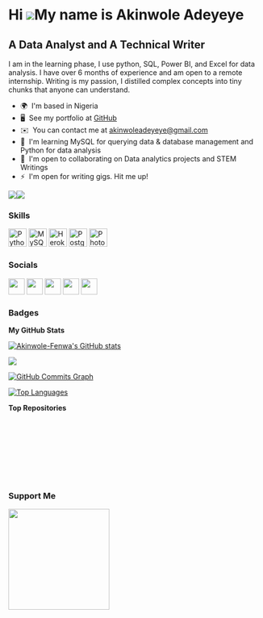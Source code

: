 Hi ![](https://user-images.githubusercontent.com/18350557/176309783-0785949b-9127-417c-8b55-ab5a4333674e.gif)My name is Akinwole Adeyeye
========================================================================================================================================

A Data Analyst and A Technical Writer
-------------------------------------

I am in the learning phase, I use python, SQL, Power BI, and Excel for data analysis. I have over 6 months of experience and am open to a remote internship. Writing is my passion, I distilled complex concepts into tiny chunks that anyone can understand.

* 🌍  I'm based in Nigeria
* 🖥️  See my portfolio at [GitHub](http://https://github.com/Akinwole-Fenwa)
* ✉️  You can contact me at [akinwoleadeyeye@gmail.com](mailto:akinwoleadeyeye@gmail.com)
* 🧠  I'm learning MySQL for querying data & database management and Python for data analysis
* 🤝  I'm open to collaborating on Data analytics projects and STEM Writings
* ⚡  I'm open for writing gigs. Hit me up!

<a href="https://www.twitter.com/Akinwole_Fenwa" target="_blank" rel="noreferrer"><img
src="https://img.shields.io/twitter/follow/Akinwole_Fenwa?logo=twitter&style=for-the-badge&color=0891b2&labelColor=1c1917"
/></a><a href="https://www.github.com/Akinwole-Fenwa" target="_blank" rel="noreferrer"><img
src="https://img.shields.io/github/followers/Akinwole-Fenwa?logo=github&style=for-the-badge&color=0891b2&labelColor=1c1917" /></a>

### Skills


<p align="left">
<a href="https://www.python.org/" target="_blank" rel="noreferrer"><img src="https://raw.githubusercontent.com/danielcranney/readme-generator/main/public/icons/skills/python-colored.svg" width="36" height="36" alt="Python" /></a>
<a href="https://www.mysql.com/" target="_blank" rel="noreferrer"><img src="https://raw.githubusercontent.com/danielcranney/readme-generator/main/public/icons/skills/mysql-colored.svg" width="36" height="36" alt="MySQL" /></a>
<a href="https://www.heroku.com/" target="_blank" rel="noreferrer"><img src="https://raw.githubusercontent.com/danielcranney/readme-generator/main/public/icons/skills/heroku-colored.svg" width="36" height="36" alt="Heroku" /></a>
<a href="https://www.postgresql.org/" target="_blank" rel="noreferrer"><img src="https://raw.githubusercontent.com/danielcranney/readme-generator/main/public/icons/skills/postgresql-colored.svg" width="36" height="36" alt="PostgreSQL" /></a>
<a href="https://www.adobe.com/uk/products/photoshop.html" target="_blank" rel="noreferrer"><img src="https://raw.githubusercontent.com/danielcranney/readme-generator/main/public/icons/skills/photoshop-colored.svg" width="36" height="36" alt="Photoshop" /></a>
</p>


### Socials

<p align="left"> <a href="https://www.dev.to/akinwole" target="_blank" rel="noreferrer"><img src="https://raw.githubusercontent.com/danielcranney/readme-generator/main/public/icons/socials/devdotto.svg" width="32" height="32" /></a> <a href="https://www.github.com/Akinwole-Fenwa" target="_blank" rel="noreferrer"><img src="https://raw.githubusercontent.com/danielcranney/readme-generator/main/public/icons/socials/github.svg" width="32" height="32" /></a> <a href="https://www.linkedin.com/in/akinwole-adeyeye" target="_blank" rel="noreferrer"><img src="https://raw.githubusercontent.com/danielcranney/readme-generator/main/public/icons/socials/linkedin.svg" width="32" height="32" /></a> <a href="http://www.medium.com/akinwolefenwa" target="_blank" rel="noreferrer"><img src="https://raw.githubusercontent.com/danielcranney/readme-generator/main/public/icons/socials/medium.svg" width="32" height="32" /></a> <a href="https://www.twitter.com/Akinwole_Fenwa" target="_blank" rel="noreferrer"><img src="https://raw.githubusercontent.com/danielcranney/readme-generator/main/public/icons/socials/twitter.svg" width="32" height="32" /></a></p>

### Badges

<b>My GitHub Stats</b>

<a href="http://www.github.com/Akinwole-Fenwa"><img src="https://github-readme-stats.vercel.app/api?username=Akinwole-Fenwa&show_icons=true&hide=&count_private=true&title_color=0891b2&text_color=ffffff&icon_color=0891b2&bg_color=1c1917&hide_border=true&show_icons=true" alt="Akinwole-Fenwa's GitHub stats" /></a>

<a href="http://www.github.com/Akinwole-Fenwa"><img src="https://github-readme-streak-stats.herokuapp.com/?user=Akinwole-Fenwa&stroke=ffffff&background=1c1917&ring=0891b2&fire=0891b2&currStreakNum=ffffff&currStreakLabel=0891b2&sideNums=ffffff&sideLabels=ffffff&dates=ffffff&hide_border=true" /></a>

<a href="http://www.github.com/Akinwole-Fenwa"><img src="https://activity-graph.herokuapp.com/graph?username=Akinwole-Fenwa&bg_color=1c1917&color=ffffff&line=0891b2&point=ffffff&area_color=1c1917&area=true&hide_border=true&custom_title=GitHub%20Commits%20Graph" alt="GitHub Commits Graph" /></a>

<a href="https://github.com/Akinwole-Fenwa" align="left"><img src="https://github-readme-stats.vercel.app/api/top-langs/?username=Akinwole-Fenwa&langs_count=10&title_color=0891b2&text_color=ffffff&icon_color=0891b2&bg_color=1c1917&hide_border=true&locale=en&custom_title=Top%20%Languages" alt="Top Languages" /></a>

<b>Top Repositories</b>

<div width="100%" align="center"></div><br /><br /><br /><br /><br /><br /><br />

### Support Me

<a href="https://www.buymeacoffee.com/akinwolefenwa"><img src="https://cdn.buymeacoffee.com/buttons/v2/default-yellow.png" width="200" /></a>
